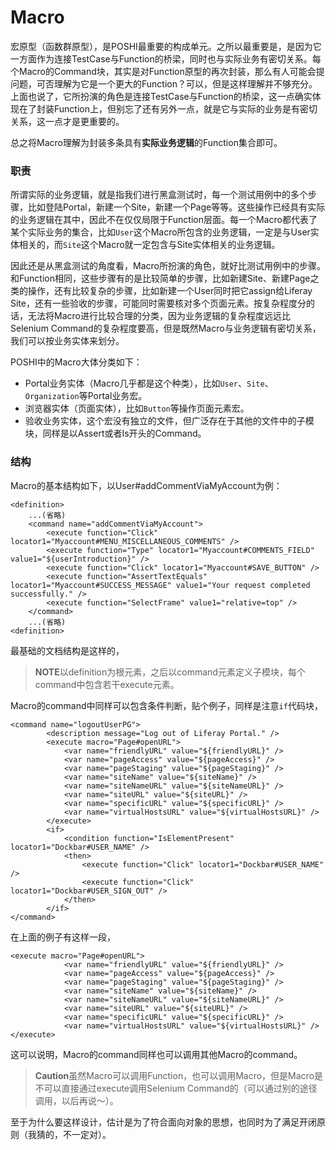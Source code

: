 # Macro
宏原型（函数群原型），是POSHI最重要的构成单元。之所以最重要是，是因为它一方面作为连接TestCase与Function的桥梁，同时也与实际业务有密切关系。每个Macro的Command块，其实是对Function原型的再次封装，那么有人可能会提问题，可否理解为它是一个更大的Function？可以，但是这样理解并不够充分。上面也说了，它所扮演的角色是连接TestCase与Function的桥梁，这一点确实体现在了封装Function上，但别忘了还有另外一点，就是它与实际的业务是有密切关系，这一点才是更重要的。

总之将Macro理解为封装多条具有**实际业务逻辑**的Function集合即可。

### 职责
所谓实际的业务逻辑，就是指我们进行黑盒测试时，每一个测试用例中的多个步骤，比如登陆Portal，新建一个Site，新建一个Page等等。这些操作已经具有实际的业务逻辑在其中，因此不在仅仅局限于Function层面。每一个Macro都代表了某个实际业务的集合，比如``User``这个Macro所包含的业务逻辑，一定是与User实体相关的，而``Site``这个Macro就一定包含与Site实体相关的业务逻辑。

因此还是从黑盒测试的角度看，Macro所扮演的角色，就好比测试用例中的步骤。和Function相同，这些步骤有的是比较简单的步骤，比如新建Site、新建Page之类的操作，还有比较复杂的步骤，比如新建一个User同时把它assign给Liferay Site，还有一些验收的步骤，可能同时需要核对多个页面元素。按复杂程度分的话，无法将Macro进行比较合理的分类，因为业务逻辑的复杂程度远远比Selenium Command的复杂程度要高，但是既然Macro与业务逻辑有密切关系，我们可以按业务实体来划分。

POSHI中的Macro大体分类如下：
* Portal业务实体（Macro几乎都是这个种类），比如``User``、``Site``、``Organization``等Portal业务宏。
* 浏览器实体（页面实体），比如``Button``等操作页面元素宏。
* 验收业务实体，这个宏没有独立的文件，但广泛存在于其他的文件中的子模块，同样是以Assert或者Is开头的Command。

### 结构
Macro的基本结构如下，以User#addCommentViaMyAccount为例：
```
<definition>
    ...(省略)
    <command name="addCommentViaMyAccount">
		<execute function="Click" locator1="Myaccount#MENU_MISCELLANEOUS_COMMENTS" />
		<execute function="Type" locator1="Myaccount#COMMENTS_FIELD" value1="${userIntroduction}" />
		<execute function="Click" locator1="Myaccount#SAVE_BUTTON" />
		<execute function="AssertTextEquals" locator1="Myaccount#SUCCESS_MESSAGE" value1="Your request completed successfully." />
		<execute function="SelectFrame" value1="relative=top" />
    </command>
    ...(省略)
<definition>
```
最基础的文档结构是这样的，
> **NOTE**以definition为根元素，之后以command元素定义子模块，每个command中包含若干execute元素。

Macro的command中同样可以包含条件判断，贴个例子，同样是注意``if``代码块，
```
<command name="logoutUserPG">
		<description message="Log out of Liferay Portal." />
		<execute macro="Page#openURL">
			<var name="friendlyURL" value="${friendlyURL}" />
			<var name="pageAccess" value="${pageAccess}" />
			<var name="pageStaging" value="${pageStaging}" />
			<var name="siteName" value="${siteName}" />
			<var name="siteNameURL" value="${siteNameURL}" />
			<var name="siteURL" value="${siteURL}" />
			<var name="specificURL" value="${specificURL}" />
			<var name="virtualHostsURL" value="${virtualHostsURL}" />
		</execute>
		<if>
			<condition function="IsElementPresent" locator1="Dockbar#USER_NAME" />
			<then>
				<execute function="Click" locator1="Dockbar#USER_NAME" />
				<execute function="Click" locator1="Dockbar#USER_SIGN_OUT" />
			</then>
		</if>
</command>
```
在上面的例子有这样一段，
```
<execute macro="Page#openURL">
			<var name="friendlyURL" value="${friendlyURL}" />
			<var name="pageAccess" value="${pageAccess}" />
			<var name="pageStaging" value="${pageStaging}" />
			<var name="siteName" value="${siteName}" />
			<var name="siteNameURL" value="${siteNameURL}" />
			<var name="siteURL" value="${siteURL}" />
			<var name="specificURL" value="${specificURL}" />
			<var name="virtualHostsURL" value="${virtualHostsURL}" />
</execute>
```
这可以说明，Macro的command同样也可以调用其他Macro的command。
> **Caution**虽然Macro可以调用Function，也可以调用Macro，但是Macro是不可以直接通过execute调用Selenium Command的（可以通过别的途径调用，以后再说～）。

至于为什么要这样设计，估计是为了符合面向对象的思想，也同时为了满足开闭原则（我猜的，不一定对）。